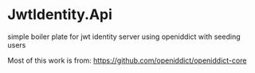 # JwtIdentity.Api
simple boiler plate for jwt identity server using openiddict with seeding users

Most of this work is from:
https://github.com/openiddict/openiddict-core
